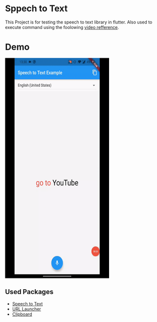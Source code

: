 # Sppech to Text

This Project is for testing the speech to text library in flutter. Also used to execute command using the foolowing [video refference](https://www.youtube.com/watch?v=jwlgHLHFIjc).

# Demo
<img src="assets/speech_to_text_demo.gif" width="340" height="720" />

## Used Packages
- [Speech to Text](https://pub.dev/packages/speech_to_text)
- [URL Launcher](https://pub.dev/packages/url_launcher)
- [Clipboard](https://pub.dev/packages/clipboard)